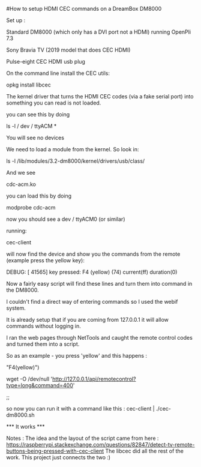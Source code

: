 #How to setup HDMI CEC commands on a DreamBox DM8000



Set up :

Standard DM8000 (which only has a DVI port not a HDMI) running OpenPli 7.3

Sony Bravia TV (2019 model that does CEC HDMI)

Pulse-eight CEC HDMI usb plug



On the command line install the CEC utils:



opkg install libcec



The kernel driver that turns the HDMI CEC codes (via a fake serial port) into something you can read is not loaded.

you can see this by doing 



ls -l / dev / ttyACM *

You will see no devices



We need to load a module from the kernel. So look in:

ls -l /lib/modules/3.2-dm8000/kernel/drivers/usb/class/

And we see 

cdc-acm.ko



you can load this by doing 

modprobe cdc-acm



now you should see a dev / ttyACM0 (or similar)



running:

cec-client

will now find the device and show you the commands from the remote (example press the yellow key):

DEBUG: [ 41565] key pressed: F4 (yellow) (74) current(ff) duration(0)



Now a fairly easy script will find these lines and turn them into command in the DM8000.

I couldn't find a direct way of entering commands so I used the webif system.

It is already setup that if you are coming from 127.0.0.1 it will allow commands without logging in.

I ran the web pages through NetTools and caught the remote control codes and turned them into a script.



So as an example - you press 'yellow' and this happens :

"F4(yellow)")

wget -O /dev/null 'http://127.0.0.1/api/remotecontrol?type=long&command=400'

;;


so now you can run it with a command like this :
cec-client | ./cec-dm8000.sh

*** It works ***




Notes :
The idea and the layout of the script came from here :
https://raspberrypi.stackexchange.com/questions/82847/detect-tv-remote-buttons-being-pressed-with-cec-client
The libcec did all the rest of the work.  This project just connects the two :)

